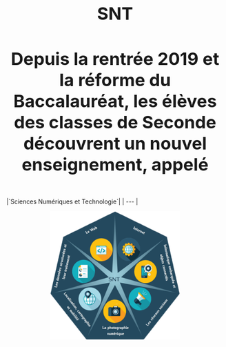 <h1 align="center" style="font-size:40px"> SNT </h1> 
<h4 align="center" style="font-size:40px"> Depuis la rentrée 2019 et la réforme du Baccalauréat, les élèves des classes de Seconde découvrent un nouvel enseignement, appelé   </h4> 
|`Sciences Numériques et Technologie`|
| --- |
<p align="center"> 
<img src="https://github.com/AlgoMaths/SNT/blob/main/SNT_logo.png" alt="SNT" width="300"> 
</p>




